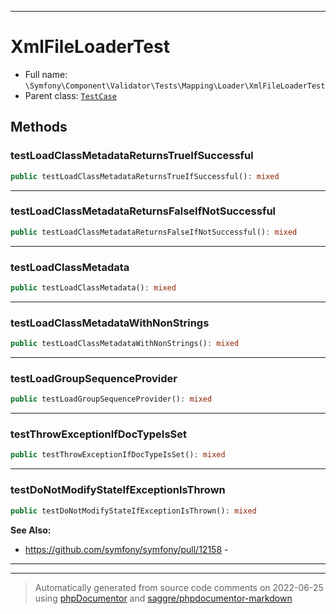 ***

# XmlFileLoaderTest

* Full name: `\Symfony\Component\Validator\Tests\Mapping\Loader\XmlFileLoaderTest`
* Parent class: [`TestCase`](../../../../../../PHPUnit/Framework/TestCase.md)

## Methods

### testLoadClassMetadataReturnsTrueIfSuccessful

```php
public testLoadClassMetadataReturnsTrueIfSuccessful(): mixed
```

***

### testLoadClassMetadataReturnsFalseIfNotSuccessful

```php
public testLoadClassMetadataReturnsFalseIfNotSuccessful(): mixed
```

***

### testLoadClassMetadata

```php
public testLoadClassMetadata(): mixed
```

***

### testLoadClassMetadataWithNonStrings

```php
public testLoadClassMetadataWithNonStrings(): mixed
```

***

### testLoadGroupSequenceProvider

```php
public testLoadGroupSequenceProvider(): mixed
```

***

### testThrowExceptionIfDocTypeIsSet

```php
public testThrowExceptionIfDocTypeIsSet(): mixed
```

***

### testDoNotModifyStateIfExceptionIsThrown

```php
public testDoNotModifyStateIfExceptionIsThrown(): mixed
```

**See Also:**

* https://github.com/symfony/symfony/pull/12158 -

***


***
> Automatically generated from source code comments on 2022-06-25 using [phpDocumentor](http://www.phpdoc.org/) and [saggre/phpdocumentor-markdown](https://github.com/Saggre/phpDocumentor-markdown)
